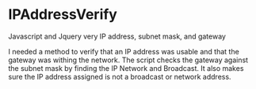 # IPAddressVerify
Javascript and Jquery very IP address, subnet mask, and gateway 

I needed a method to verify that an IP address was usable and that the gateway was withing the network.  The script checks the gateway against the subnet mask by finding the IP Network and Broadcast.  It also makes sure the IP address assigned is not a broadcast or network address.

